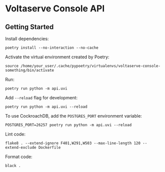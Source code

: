 # Voltaserve Console API

## Getting Started

Install dependencies:

```shell
poetry install --no-interaction --no-cache
```

Activate the virtual environment created by Poetry:

```shell
source /home/your_user/.cache/pypoetry/virtualenvs/voltaserve-console-something/bin/activate
```

Run:

```shell
poetry run python -m api.uvi
```

Add `--reload` flag for development:

```shell
poetry run python -m api.uvi --reload
```

To use CockroachDB, add the `POSTGRES_PORT` environment variable:

```shell
POSTGRES_PORT=26257 poetry run python -m api.uvi --reload
```

Lint code:

```shell
flake8 . --extend-ignore F401,W291,W503 --max-line-length 120 --extend-exclude Dockerfile
```

Format code:

```shell
black .
```
